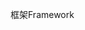 <span data-ttu-id="a6671-101">框架</span><span class="sxs-lookup"><span data-stu-id="a6671-101">Framework</span></span>
